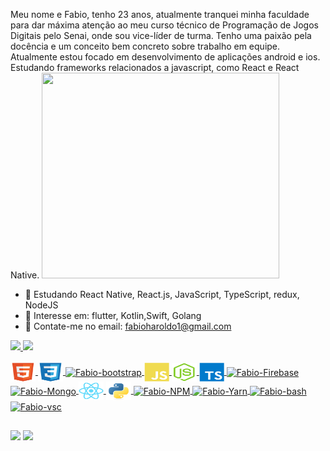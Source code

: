 Meu nome e Fabio, tenho 23 anos, atualmente tranquei minha faculdade para dar máxima atenção ao meu curso técnico de Programação de Jogos Digitais pelo Senai, onde sou vice-líder de turma. Tenho uma paixão pela docência e um conceito bem concreto sobre trabalho em equipe. Atualmente estou focado em desenvolvimento de aplicações android e ios. Estudando frameworks relacionados a javascript, como React e React Native.
<img src="https://giphy.com/embed/xT9IgzoKnwFNmISR8I" width="380" height="329" frameBorder="0" class="giphy-embed" allowFullScreen></img>
- 🌱 Estudando React Native, React.js, JavaScript, TypeScript, redux, NodeJS
- 👀 Interesse em: flutter, Kotlin,Swift, Golang
- 💬 Contate-me no email: fabioharoldo1@gmail.com
<div>
  <a href="https://github.com/FabioRocha231">
  <img height="180em" src="https://github-readme-stats.vercel.app/api?username=FabioRocha231&layout=compact&show_icons=true&theme=maroongold&include_all_commits=true&count_private=true"/>
  <img height="180em" src="https://github-readme-stats.vercel.app/api/top-langs/?username=FabioRocha231&layout=compact&langs_count=7&theme=maroongold"/>
</div>
<div style="display: inline_block"><br>
  <img align="center" alt="Fabio-HTML" height="30" width="40" src="https://raw.githubusercontent.com/devicons/devicon/master/icons/html5/html5-original.svg">
  <img align="center" alt="Fabio-CSS" height="30" width="40" src="https://raw.githubusercontent.com/devicons/devicon/master/icons/css3/css3-original.svg">
  <img align="center" alt="Fabio-bootstrap" height="30" width="40" src="https://cdn.jsdelivr.net/gh/devicons/devicon/icons/bootstrap/bootstrap-plain-wordmark.svg" />
  <img align="center" alt="Fabio-Js" height="30" width="40" src="https://raw.githubusercontent.com/devicons/devicon/master/icons/javascript/javascript-plain.svg">
  <img align="center" alt="Fabio-ndjs" height="30" width="40" src="https://raw.githubusercontent.com/devicons/devicon/master/icons/nodejs/nodejs-plain.svg">
  <img align="center" alt="Fabio-Ts" height="30" width="40" src="https://raw.githubusercontent.com/devicons/devicon/master/icons/typescript/typescript-plain.svg">
  <img align="center" alt="Fabio-Firebase" height="30" width="40" src="https://cdn.jsdelivr.net/gh/devicons/devicon/icons/firebase/firebase-plain-wordmark.svg" />
  <img align="center" alt="Fabio-Mongo" height="30" width="40" src="https://cdn.jsdelivr.net/gh/devicons/devicon/icons/mongodb/mongodb-original-wordmark.svg" />
  <img align="center" alt="Fabio-React" height="30" width="40" src="https://raw.githubusercontent.com/devicons/devicon/master/icons/react/react-original.svg">
  <img align="center" alt="Fabio-Python" height="30" width="40" src="https://raw.githubusercontent.com/devicons/devicon/master/icons/python/python-original.svg">
  <img align="center" alt="Fabio-NPM" height="30" width="40" src="https://cdn.jsdelivr.net/gh/devicons/devicon/icons/npm/npm-original-wordmark.svg" />
  <img align="center" alt="Fabio-Yarn" height="30" width="40" src="https://cdn.jsdelivr.net/gh/devicons/devicon/icons/yarn/yarn-original-wordmark.svg" />
  <img align="center" alt="Fabio-bash" height="30" width="40" src="https://cdn.jsdelivr.net/gh/devicons/devicon/icons/bash/bash-plain.svg" />
  <img align="center" alt="Fabio-vsc" height="30" width="40" src="https://cdn.jsdelivr.net/gh/devicons/devicon/icons/vscode/vscode-original.svg" />



</div>
 
##
 
<div> 
  <a href = "mailto:fabioharoldo1@gmail.com"><img src="https://img.shields.io/badge/-Gmail-%23333?style=for-the-badge&logo=gmail&logoColor=white" target="_blank"></a>
  <a href="https://www.linkedin.com/in/fhrfilho/" target="_blank"><img src="https://img.shields.io/badge/-LinkedIn-%230077B5?style=for-the-badge&logo=linkedin&logoColor=white" target="_blank"></a> 
 
 
</div> 

